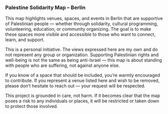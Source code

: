 ### Palestine Solidarity Map – Berlin

This map highlights venues, spaces, and events in Berlin that are supportive of Palestinian people — whether through solidarity, cultural programming, volunteering, education, or community organizing. The goal is to make these spaces more visible and accessible to those who want to connect, learn, and support.

This is a personal initiative. The views expressed here are my own and do not represent any group or organization. Supporting Palestinian rights and well-being is not the same as being anti-Israel — this map is about standing with people who are suffering, not against anyone else.

If you know of a space that should be included, you’re warmly encouraged to contribute. If you represent a venue listed here and wish to be removed, please don’t hesitate to reach out — your request will be respected.

This project is grounded in care, not harm. If it becomes clear that the map poses a risk to any individuals or places, it will be restricted or taken down to protect those involved.
